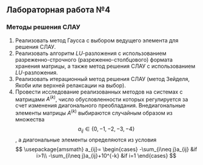 ## Лабораторная работа №4
### Методы решения СЛАУ
1. Реализовать метод Гаусса с выбором ведущего элемента для решения СЛАУ.
2. Реализовать алгоритм $LU$-разложения с использованием разреженно-строчного (разреженно-столбцового) формата хранения матрицы, а также метод решения СЛАУ с использованием $LU$-разложения.
3. Реализовать итерационный метод решения СЛАУ (метод Зейделя, Якоби или верхней релаксации на выбор).
4. Провести исследование реализованных методов на системах с матрицами $A^{(k)}$, число обусловленности которых регулируется за счет изменения диагонального преобладания. Внедиагональные элементы матрицы $A^{(k)}$ выбираются случайным образом из множества $$a_{ij} \in \{0, -1, -2, -3, -4\}$$, а диагональные элементы определяются из условия
$$
\usepackage{amsmath}
a_{ij}=
\begin{cases}
-\sum_{i\neq j}a_{ij} &if i>1\\
-\sum_{i\neq j}a_{ij}+10^{-k} &if i=1
\end{cases} $$ 

